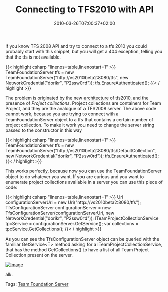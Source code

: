 ﻿---
title: "Connecting to TFS2010 with API"
description: ""
date: 2010-03-26T07:00:37+02:00
draft: false
tags: [Team Foundation Server]
categories: [Team Foundation Server]
---
If you know TFS 2008 API and try to connect to a tfs 2010 you could probably start with this snippet, but you will get a 404 exception, telling you that the tfs is not available.

{{< highlight csharp "linenos=table,linenostart=1" >}}
TeamFoundationServer tfs = new TeamFoundationServer("http://vs2010beta2:8080/tfs",
new NetworkCredential("dorikr", "P2ssw0rd"));
tfs.EnsureAuthenticated();
{{< / highlight >}}

The problem is originated by the new [architecture](http://blogs.msdn.com/bharry/archive/2009/04/19/team-foundation-server-2010-key-concepts.aspx) of tfs2010, and the presence of *Project collections*. Project collections are containers for Team Project, and they are the analogue of a TFS2008 server. The above code cannot work, because you are trying to connect with a TeamFoundationServer object to a tfs that contains a certain number of project collection. To make it work you need to change the server string passed to the constructor in this way

{{< highlight csharp "linenos=table,linenostart=1" >}}
TeamFoundationServer tfs = new TeamFoundationServer("http://vs2010beta2:8080/tfs/DefaultCollection",
new NetworkCredential("dorikr", "P2ssw0rd"));
tfs.EnsureAuthenticated();
{{< / highlight >}}

This works perfectly, because now you can use the TeamFoundationServer object to do whatever you want. If you are curious and you want to enumerate project collections avaliable in a server you can use this piece of code:

{{< highlight csharp "linenos=table,linenostart=1" >}}
Uri configurationServerUri = new Uri("http://vs2010beta2:8080/tfs");
TfsConfigurationServer configurationServer =
new TfsConfigurationServer(configurationServerUri, new NetworkCredential("dorikr", "P2ssw0rd"));
ITeamProjectCollectionService tpcService = configurationServer.GetService<ITeamProjectCollectionService>();
var collections = tpcService.GetCollections();
{{< / highlight >}}

As you can see the TfsConfigurationServer object can be queried with the familiar GetService&lt;T&gt; method asking for a ITeamProjectCollectionService, that has the method GetCollections() to have a list of all Team Project Collection present on the server.

[![image](https://www.codewrecks.com/blog/wp-content/uploads/2010/03/image_thumb16.png "image")](https://www.codewrecks.com/blog/wp-content/uploads/2010/03/image16.png)

alk.

Tags: [Team Foundation Server](http://technorati.com/tag/Team%20Foundation%20Server)
